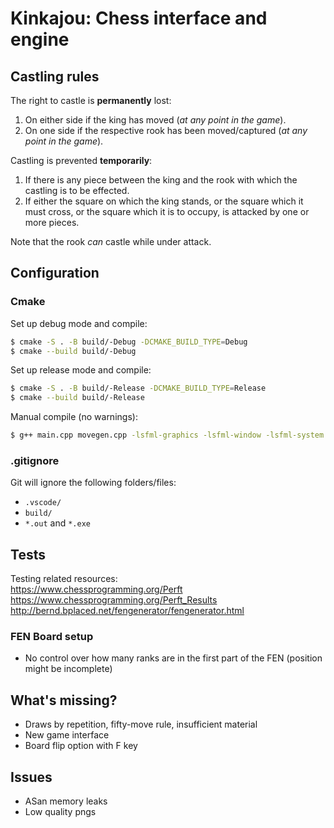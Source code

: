 # Kinkajou: Chess interface and engine

## Castling rules

The right to castle is **permanently** lost:
1. On either side if the king has moved (*at any point in the game*).
2. On one side if the respective rook has been moved/captured (*at any point in the game*).

Castling is prevented **temporarily**:
1. If there is any piece between the king and the rook with which the castling is to be effected.
2. If either the square on which the king stands, or the square which it must cross, or the square which it is to occupy, is attacked by one or more pieces.

Note that the rook _can_ castle while under attack.

## Configuration

### Cmake

Set up debug mode and compile:
~~~bash
$ cmake -S . -B build/-Debug -DCMAKE_BUILD_TYPE=Debug
$ cmake --build build/-Debug
~~~

Set up release mode and compile:
~~~bash
$ cmake -S . -B build/-Release -DCMAKE_BUILD_TYPE=Release
$ cmake --build build/-Release
~~~

Manual compile (no warnings):
~~~bash
$ g++ main.cpp movegen.cpp -lsfml-graphics -lsfml-window -lsfml-system
~~~

### .gitignore

Git will ignore the following folders/files:
- `.vscode/`
- `build/`
- `*.out` and `*.exe`

## Tests
Testing related resources:\
https://www.chessprogramming.org/Perft \
https://www.chessprogramming.org/Perft_Results \
http://bernd.bplaced.net/fengenerator/fengenerator.html

### FEN Board setup
- No control over how many ranks are in the first part of the FEN (position might be incomplete)

## What's missing?
- Draws by repetition, fifty-move rule, insufficient material
- New game interface
- Board flip option with F key

## Issues
- ASan memory leaks
- Low quality pngs